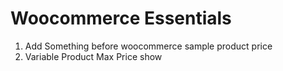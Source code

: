 # Woocommerce Essentials
1. Add Something before woocommerce sample product price
2. Variable Product Max Price show